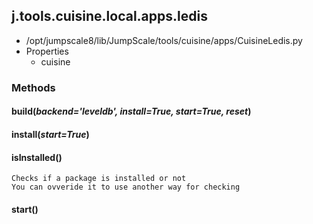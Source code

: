 <!-- toc -->
## j.tools.cuisine.local.apps.ledis

- /opt/jumpscale8/lib/JumpScale/tools/cuisine/apps/CuisineLedis.py
- Properties
    - cuisine

### Methods

#### build(*backend='leveldb', install=True, start=True, reset*) 

#### install(*start=True*) 

#### isInstalled() 

```
Checks if a package is installed or not
You can ovveride it to use another way for checking

```

#### start() 


